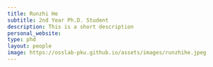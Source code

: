 ```yaml
---
title: Runzhi He
subtitle: 2nd Year Ph.D. Student
description: This is a short description
personal_website: 
type: phd
layout: people
image: https://osslab-pku.github.io/assets/images/runzhihe.jpeg 
---
```

